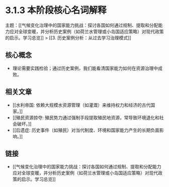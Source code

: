 # 3.1.3 本阶段核心名词解释

主题：[[气候变化治理中的国家能力挑战：探讨各国如何通过规制、提取和分配能力应对全球变暖，并分析历史案例（如荷兰水管理或小岛国适应策略）对现代政策的启示。学习总览]] > [[3. 历史案例分析：从过去学习治理模式]]

## 核心概念

- 理论需要实践检验；通过历史案例，我们能看清国家能力如何在资源治理中成败。

## 相关文章

- [[水利帝国: 依赖大规模水资源管理（如灌溉）来维持权力和经济的古代国家。]]
- [[殖民资源掠夺: 殖民势力通过强制手段提取殖民地资源，常导致环境退化和社会破坏。]]
- [[后遗症: 历史事件（如殖民）对当代制度、环境和国家能力产生的长期负面影响。]]

## 链接

- [[气候变化治理中的国家能力挑战：探讨各国如何通过规制、提取和分配能力应对全球变暖，并分析历史案例（如荷兰水管理或小岛国适应策略）对现代政策的启示。学习总览]]
